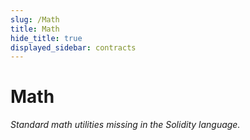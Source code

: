 ```yaml
---
slug: /Math
title: Math
hide_title: true
displayed_sidebar: contracts
---
```


# Math

_Standard math utilities missing in the Solidity language._
